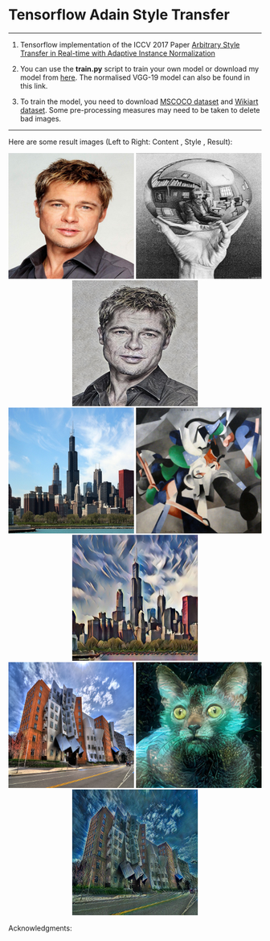 # Tensorflow Adain Style Transfer

------

1. Tensorflow implementation of the ICCV 2017 Paper [Arbitrary Style Transfer in Real-time with Adaptive Instance Normalization](https://arxiv.org/abs/1703.06868)

2. You can use the  <b>train.py</b> script to train your own model or download my model from [here](https://drive.google.com/drive/folders/1YV57U7U8Aiq2QfBEDflmO3dwuWlBMhOe?usp=sharing). The normalised VGG-19 model can also be found in this link.

3. To train the model, you need to download [MSCOCO dataset](http://cocodataset.org/#download) and [Wikiart dataset](https://www.kaggle.com/c/painter-by-numbers). Some pre-processing measures may need to be taken to delete bad images.

------

Here are some result images (Left to Right: Content , Style , Result):

<div align="center">
   <img src="./images/content/brad_pitt.jpg" width=250 height=250>
   <img src="./images/style/escher_sphere.jpg" width=250 height=250>
   <img src="./output/escher_sphere_brad_pitt.jpg" width=250 height=250>
</div>

<div align="center">
   <img src="./images/content/chicago.jpg" width=250 height=250>
   <img src="./images/style/udnie.jpg" width=250 height=250>
   <img src="./output/udnie_chicago.jpg" width=250 height=250>
</div>

<div align="center">
   <img src="./images/content/stata.jpg" width=250 height=250>
   <img src="./images/style/cat.jpg" width=250 height=250>
   <img src="./output/cat_stata.jpg" width=250 height=250>
</div>


Acknowledgments:
